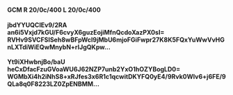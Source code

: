 #### GCM R 20/0c/400 L 20/0c/400
**jbdYYUQCIEv9/2RA**<br/>**an6i5Vxjd7kGU/F6cvyX6guzEojiMfnQcdoXazPX0sI=**<br/>**RVHv9SVCFSISeh8wBFpWcl9jMbU6mjoFGiFwpr27K8K5FQxYuWwVvHGnLXTdiWiEQwMnybN+rIJgQKpw...**<br/><br/>
**Yt9iXHwbnjBo/baU**<br/>**heCxDfacFzuGVoaWU6J62NZP7unb2YxO1hOZYBogLD0=**<br/>**WGMbXi4h2iNhS8+xRJfes3x6R1c1qcwitDKYFQ0yE4/9Rvk0WIv6+j6FE/9QLa8q0F8223LZ0ZpENBMM...**